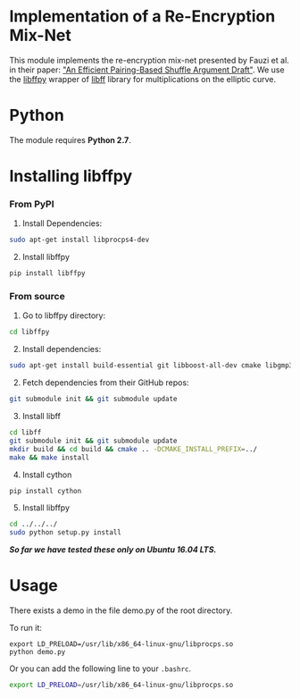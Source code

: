 Implementation of a Re-Encryption Mix-Net
======================================================

This module implements the re-encryption mix-net
presented by Fauzi et al. in their paper:
["An Efficient Pairing-Based Shuffle Argument
Draft"](http://kodu.ut.ee/~lipmaa/papers/flsz17/hat_shuffle.pdf).
We use the
[libffpy](https://github.com/eellak/gsoc17module-zeus/tree/master/libffpy)
wrapper of [libff](https://github.com/scipr-lab/libff) library
for multiplications on the elliptic curve.

Python
======

The module requires **Python 2.7**.

Installing libffpy
==================

### From PyPI

1. Install Dependencies:

```bash
sudo apt-get install libprocps4-dev
```

2. Install libffpy

```bash
pip install libffpy
```

### From source

1. Go to libffpy directory:

```bash
cd libffpy
```

2. Install dependencies:

```bash
sudo apt-get install build-essential git libboost-all-dev cmake libgmp3-dev libssl-dev libprocps4-dev pkg-config
```

2. Fetch dependencies from their GitHub repos:

```bash
git submodule init && git submodule update
```

3. Install libff

```bash
cd libff
git submodule init && git submodule update
mkdir build && cd build && cmake .. -DCMAKE_INSTALL_PREFIX=../
make && make install
```

4. Install cython

```bash
pip install cython
```

5. Install libffpy

```bash
cd ../../../
sudo python setup.py install
```

***So far we have tested these only on Ubuntu 16.04 LTS.***

Usage
=====

There exists a demo in the file demo.py of the root directory.

To run it:

```
export LD_PRELOAD=/usr/lib/x86_64-linux-gnu/libprocps.so
python demo.py
```

Or you can add the following line to your `.bashrc`.

```bash
export LD_PRELOAD=/usr/lib/x86_64-linux-gnu/libprocps.so
```
